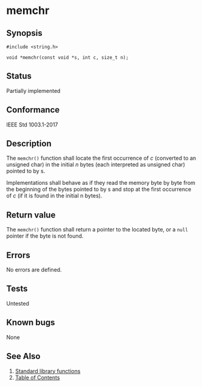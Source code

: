 # memchr

## Synopsis

`#include <string.h>`

`void *memchr(const void *s, int c, size_t n);`

## Status

Partially implemented

## Conformance

IEEE Std 1003.1-2017

## Description

The `memchr()` function shall locate the first occurrence of _c_ (converted to an unsigned char) in the initial _n_
bytes (each interpreted as unsigned char) pointed to by s.

Implementations shall behave as if they read the memory byte by byte from the beginning of the bytes pointed to by s
and stop at the first occurrence of _c_ (if it is found in the initial n bytes).

## Return value

The `memchr()` function shall return a pointer to the located byte, or a `null` pointer if the byte is not found.

## Errors

No errors are defined.

## Tests

Untested

## Known bugs

None

## See Also

1. [Standard library functions](../README.md)
2. [Table of Contents](../../../README.md)
